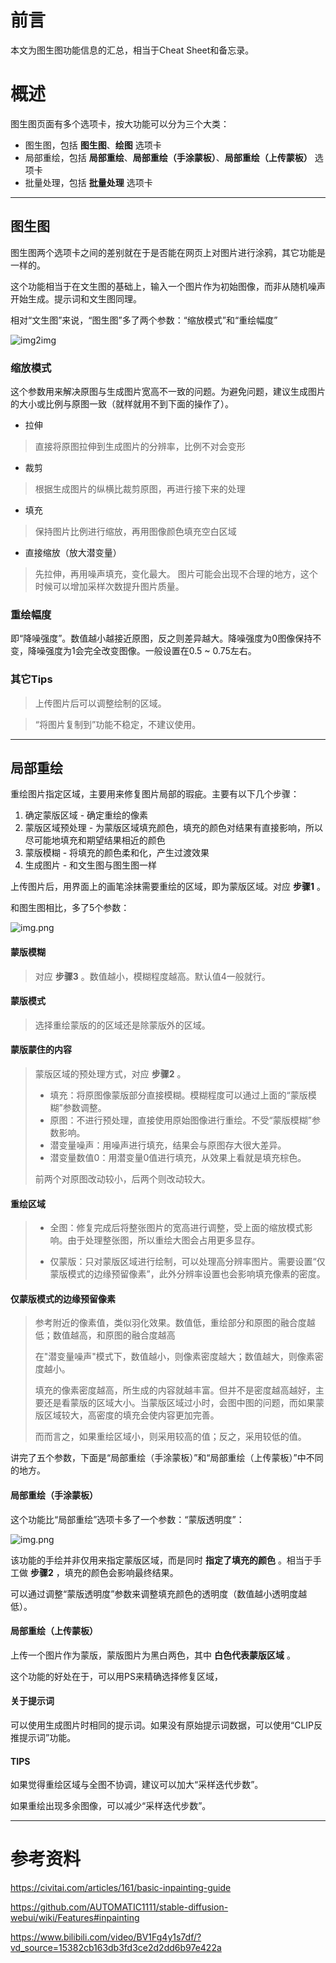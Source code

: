 # 前言

本文为图生图功能信息的汇总，相当于Cheat Sheet和备忘录。


# 概述

图生图页面有多个选项卡，按大功能可以分为三个大类：

* 图生图，包括 **图生图**、**绘图** 选项卡
* 局部重绘，包括 **局部重绘**、**局部重绘（手涂蒙板）**、**局部重绘（上传蒙板）** 选项卡
* 批量处理，包括 **批量处理** 选项卡

-----------------------------------------------------------------------------

## 图生图

图生图两个选项卡之间的差别就在于是否能在网页上对图片进行涂鸦，其它功能是一样的。

这个功能相当于在文生图的基础上，输入一个图片作为初始图像，而非从随机噪声开始生成。提示词和文生图同理。

相对“文生图”来说，“图生图”多了两个参数：“缩放模式”和“重绘幅度”

![img2img](StableDiffusionImage2Image/img2img.png)

### 缩放模式

这个参数用来解决原图与生成图片宽高不一致的问题。为避免问题，建议生成图片的大小或比例与原图一致（就样就用不到下面的操作了）。

* 拉伸

> 直接将原图拉伸到生成图片的分辨率，比例不对会变形

* 裁剪

> 根据生成图片的纵横比裁剪原图，再进行接下来的处理

* 填充

> 保持图片比例进行缩放，再用图像颜色填充空白区域

* 直接缩放（放大潜变量）

> 先拉伸，再用噪声填充，变化最大。
> 图片可能会出现不合理的地方，这个时候可以增加采样次数提升图片质量。

### 重绘幅度

即“降噪强度”。数值越小越接近原图，反之则差异越大。降噪强度为0图像保持不变，降噪强度为1会完全改变图像。一般设置在0.5 ~ 0.75左右。

### 其它Tips

> 上传图片后可以调整绘制的区域。

> “将图片复制到”功能不稳定，不建议使用。

-----------------------------------------------------------------------------

## 局部重绘

重绘图片指定区域，主要用来修复图片局部的瑕疵。主要有以下几个步骤：

1. 确定蒙版区域 - 确定重绘的像素
2. 蒙版区域预处理 - 为蒙版区域填充颜色，填充的颜色对结果有直接影响，所以尽可能地填充和期望结果相近的颜色
3. 蒙版模糊 - 将填充的颜色柔和化，产生过渡效果
4. 生成图片 - 和文生图与图生图一样

上传图片后，用界面上的画笔涂抹需要重绘的区域，即为蒙版区域。对应 **步骤1** 。

和图生图相比，多了5个参数：

![img.png](StableDiffusionImage2Image/mask_inpaint.png)

#### 蒙版模糊

> 对应 **步骤3** 。数值越小，模糊程度越高。默认值4一般就行。

#### 蒙版模式

> 选择重绘蒙版的的区域还是除蒙版外的区域。

#### 蒙版蒙住的内容

> 蒙版区域的预处理方式，对应 **步骤2** 。
> 
> + 填充：将原图像蒙版部分直接模糊。模糊程度可以通过上面的“蒙版模糊”参数调整。
> + 原图：不进行预处理，直接使用原始图像进行重绘。不受“蒙版模糊”参数影响。
> + 潜变量噪声：用噪声进行填充，结果会与原图存大很大差异。
> + 潜变量数值0：用潜变量0值进行填充，从效果上看就是填充棕色。
> 
> 前两个对原图改动较小，后两个则改动较大。

#### 重绘区域

> + 全图：修复完成后将整张图片的宽高进行调整，受上面的缩放模式影响。由于处理整张图，所以重绘大图会占用更多显存。
> 
> + 仅蒙版：只对蒙版区域进行绘制，可以处理高分辨率图片。需要设置“仅蒙版模式的边缘预留像素”，此外分辨率设置也会影响填充像素的密度。

#### 仅蒙版模式的边缘预留像素

> 参考附近的像素值，类似羽化效果。数值低，重绘部分和原图的融合度越低；数值越高，和原图的融合度越高
> 
> 在"潜变量噪声"模式下，数值越小，则像素密度越大；数值越大，则像素密度越小。
> 
> 填充的像素密度越高，所生成的内容就越丰富。但并不是密度越高越好，主要还是看蒙版的区域大小。当蒙版区域过小时，会图中图的问题，而如果蒙版区域较大，高密度的填充会使内容更加完善。
> 
> 而而言之，如果重绘区域小，则采用较高的值；反之，采用较低的值。

讲完了五个参数，下面是“局部重绘（手涂蒙板）”和“局部重绘（上传蒙板）”中不同的地方。

#### 局部重绘（手涂蒙板）

这个功能比“局部重绘”选项卡多了一个参数：“蒙版透明度”：

![img.png](StableDiffusionImage2Image/mask_transparency.png)

该功能的手绘并非仅用来指定蒙版区域，而是同时 **指定了填充的颜色** 。相当于手工做 **步骤2** ，填充的颜色会影响最终结果。

可以通过调整“蒙版透明度”参数来调整填充颜色的透明度（数值越小透明度越低）。

#### 局部重绘（上传蒙板）

上传一个图片作为蒙版，蒙版图片为黑白两色，其中 **白色代表蒙版区域** 。

这个功能的好处在于，可以用PS来精确选择修复区域，

#### 关于提示词

可以使用生成图片时相同的提示词。如果没有原始提示词数据，可以使用“CLIP反推提示词”功能。

#### TIPS

如果觉得重绘区域与全图不协调，建议可以加大“采样迭代步数”。

如果重绘出现多余图像，可以减少“采样迭代步数”。

-----------------------------------------------------------------------------

# 参考资料

https://civitai.com/articles/161/basic-inpainting-guide

https://github.com/AUTOMATIC1111/stable-diffusion-webui/wiki/Features#inpainting

https://www.bilibili.com/video/BV1Fg4y1s7df/?vd_source=15382cb163db3fd3ce2d2dd6b97e422a

